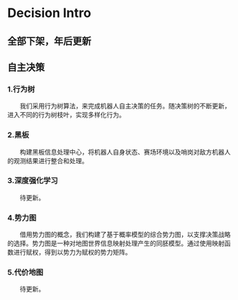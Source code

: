 # Decision Intro

## 全部下架，年后更新

## 自主决策

### 1.行为树

&emsp;&emsp;我们采用行为树算法，来完成机器人自主决策的任务。随决策树的不断更新，进入不同的行为树枝叶，实现多样化行为。

### 2.黑板

&emsp;&emsp;构建黑板信息处理中心，将机器人自身状态、赛场环境以及哨岗对敌方机器人的观测结果进行整合和处理。

### 3.深度强化学习

&emsp;&emsp;待更新。

### 4.势力图

&emsp;&emsp;借用势力图的概念，我们构建了基于概率模型的综合势力图，以支撑决策战略的选择。势力图是一种对地图世界信息映射处理产生的同胚模型。通过使用映射函数进行赋权，得到以势力为赋权的势力矩阵。

### 5.代价地图

&emsp;&emsp;待更新。

